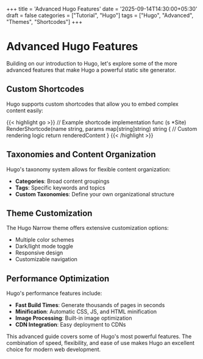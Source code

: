 +++
title = 'Advanced Hugo Features'
date = '2025-09-14T14:30:00+05:30'
draft = false
categories = ["Tutorial", "Hugo"]
tags = ["Hugo", "Advanced", "Themes", "Shortcodes"]
+++

# Advanced Hugo Features

Building on our introduction to Hugo, let's explore some of the more advanced features that make Hugo a powerful static site generator.

## Custom Shortcodes

Hugo supports custom shortcodes that allow you to embed complex content easily:

{{< highlight go >}}
// Example shortcode implementation
func (s *Site) RenderShortcode(name string, params map[string]string) string {
    // Custom rendering logic
    return renderedContent
}
{{< /highlight >}}

## Taxonomies and Content Organization

Hugo's taxonomy system allows for flexible content organization:

- **Categories**: Broad content groupings
- **Tags**: Specific keywords and topics
- **Custom Taxonomies**: Define your own organizational structure

## Theme Customization

The Hugo Narrow theme offers extensive customization options:

- Multiple color schemes
- Dark/light mode toggle
- Responsive design
- Customizable navigation

## Performance Optimization

Hugo's performance features include:

- **Fast Build Times**: Generate thousands of pages in seconds
- **Minification**: Automatic CSS, JS, and HTML minification
- **Image Processing**: Built-in image optimization
- **CDN Integration**: Easy deployment to CDNs

This advanced guide covers some of Hugo's most powerful features. The combination of speed, flexibility, and ease of use makes Hugo an excellent choice for modern web development.